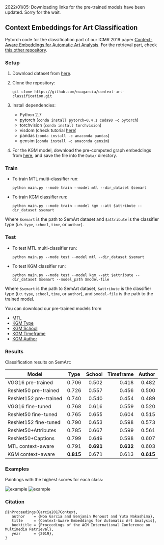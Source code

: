 2022/01/05: Downloading links for the pre-trained models have been updated. Sorry for the wait.

## Context Embeddings for Art Classification

Pytorch code for the classification part of our ICMR 2019 paper [Context-Aware Embeddings for Automatic Art Analysis](https://arxiv.org/abs/1904.04985). For the retrieval part, check [this other repository](https://github.com/noagarcia/context-art-retrieval). 


### Setup

1. Download dataset from [here](https://noagarcia.github.io/SemArt/).

2. Clone the repository: 
    
    `git clone https://github.com/noagarcia/context-art-classification.git`

3. Install dependencies:
    - Python 2.7
    - pytorch (`conda install pytorch=0.4.1 cuda90 -c pytorch`) 
    - torchvision (`conda install torchvision`)
    - visdom (check tutorial [here](https://github.com/noagarcia/visdom-tutorial))
    - pandas (`conda install -c anaconda pandas`)
    - gensim (`conda install -c anaconda gensim`)

4. For the KGM model, download the pre-computed graph embeddings from [here](https://drive.google.com/file/d/1PSXmyqiDcsdTHBUWyoX5b1EMBQLhJxv-/view?usp=sharing), and save the file into the `Data/` directory.

### Train

- To train MTL multi-classifier run:
    
    `python main.py --mode train --model mtl --dir_dataset $semart`
    
- To train KGM classifier run:
    
    `python main.py --mode train --model kgm --att $attribute --dir_dataset $semart`

Where `$semart` is the path to SemArt dataset and `$attribute` is the classifier type (i.e. `type`, `school`, `time`, or `author`).

### Test

- To test MTL multi-classifier run:
    
    `python main.py --mode test --model mtl --dir_dataset $semart`
    
- To test KGM classifier run:
    
    `python main.py --mode test --model kgm --att $attribute --dir_dataset $semart --model_path $model-file`

Where `$semart` is the path to SemArt dataset, `$attribute` is the classifier type (i.e. `type`, `school`, `time`, or `author`), and `$model-file` is the path to the trained model.

You can download our pre-trained models from:
- [MTL](https://drive.google.com/file/d/1KOQgEksQH7sU5syl5Vv-SRilijzae5sP/view?usp=sharing)
- [KGM Type](https://drive.google.com/file/d/1zLdvyy6gSw3ENAhLin6c1-DvnvJ9_CU9/view?usp=sharing)
- [KGM School](https://drive.google.com/file/d/1h5sYNsINQRC4LtdoyMcRi16Ho6evx00n/view?usp=sharing)
- [KGM Timeframe](https://drive.google.com/file/d/1QTsNQbQmQFUgRiWiYjvuPQrgtzL89Ynj/view?usp=sharing)
- [KGM Author](https://drive.google.com/file/d/1dFThWHACyX08mBk8lz-4sC8XhF-VMYam/view?usp=sharing)

### Results
 
Classification results on SemArt:

| Model        | Type           | School  |    Timeframe    | Author |
| ------------- |:-------------:| -----:|---------:|--------:|
| VGG16 pre-trained | 0.706 | 0.502 | 0.418 | 0.482 |
| ResNet50 pre-trained | 0.726 | 0.557 | 0.456 | 0.500 | 
| ResNet152 pre-trained | 0.740 | 0.540 | 0.454 | 0.489 |
| VGG16 fine-tuned | 0.768 | 0.616 | 0.559 | 0.520 |
| ResNet50 fine-tuned | 0.765 | 0.655 | 0.604 | 0.515 |
| ResNet152 fine-tuned | 0.790 | 0.653 | 0.598 | 0.573 |
| ResNet50+Attributes | 0.785 | 0.667 | 0.599 | 0.561 |
| ResNet50+Captions | 0.799 | 0.649 | 0.598 | 0.607 |
| MTL context-aware | 0.791 | **0.691** | **0.632** | 0.603 |
| KGM context-aware | **0.815** | 0.671 | 0.613 | **0.615** |  


### Examples

Paintings with the highest scores for each class:

![example](https://github.com/noagarcia/context-art-classification/blob/master/examples/examples_type.png?raw=true
)
![example](https://github.com/noagarcia/context-art-classification/blob/master/examples/examples_school.png?raw=true
)

### Citation


```
@InProceedings{Garcia2017Context,
   author    = {Noa Garcia and Benjamin Renoust and Yuta Nakashima},
   title     = {Context-Aware Embeddings for Automatic Art Analysis},
   booktitle = {Proceedings of the ACM International Conference on Multimedia Retrieval},
   year      = {2019},
}
``` 

[1]: http://researchdata.aston.ac.uk/380/
[2]: https://github.com/facebookresearch/visdom
